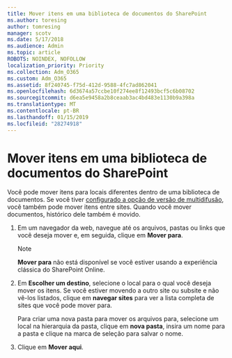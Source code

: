 ```yaml
---
title: Mover itens em uma biblioteca de documentos do SharePoint
ms.author: toresing
author: tomresing
manager: scotv
ms.date: 5/17/2018
ms.audience: Admin
ms.topic: article
ROBOTS: NOINDEX, NOFOLLOW
localization_priority: Priority
ms.collection: Adm_O365
ms.custom: Adm_O365
ms.assetid: 8f240745-f75d-412d-9588-4fc7ad862041
ms.openlocfilehash: 6d3674a57ccbe10f274ee8f12493bcf5c6b08702
ms.sourcegitcommit: d6ea5e9458a2b8ceaab3ac4bd483e1130b9a398a
ms.translationtype: MT
ms.contentlocale: pt-BR
ms.lasthandoff: 01/15/2019
ms.locfileid: "28274918"
---
```

# <a name="move-items-in-a-sharepoint-document-library"></a>Mover itens em uma biblioteca de documentos do SharePoint

Você pode mover itens para locais diferentes dentro de uma biblioteca de documentos. Se você tiver [configurado a opção de versão de multidifusão](https://go.microsoft.com/fwlink/?linkid=622980), você também pode mover itens entre sites. Quando você mover documentos, histórico dele também é movido.
  
1. Em um navegador da web, navegue até os arquivos, pastas ou links que você deseja mover e, em seguida, clique em **Mover para**.
    
    > [!NOTE]
    > **Mover para** não está disponível se você estiver usando a experiência clássica do SharePoint Online. 
  
2. Em **Escolher um destino**, selecione o local para o qual você deseja mover os itens. Se você estiver movendo a outro site ou subsite e não vê-los listados, clique em **navegar sites** para ver a lista completa de sites que você pode mover para. 
    
    Para criar uma nova pasta para mover os arquivos para, selecione um local na hierarquia da pasta, clique em **nova pasta**, insira um nome para a pasta e clique na marca de seleção para salvar o nome.
    
3. Clique em **Mover aqui**.
    


